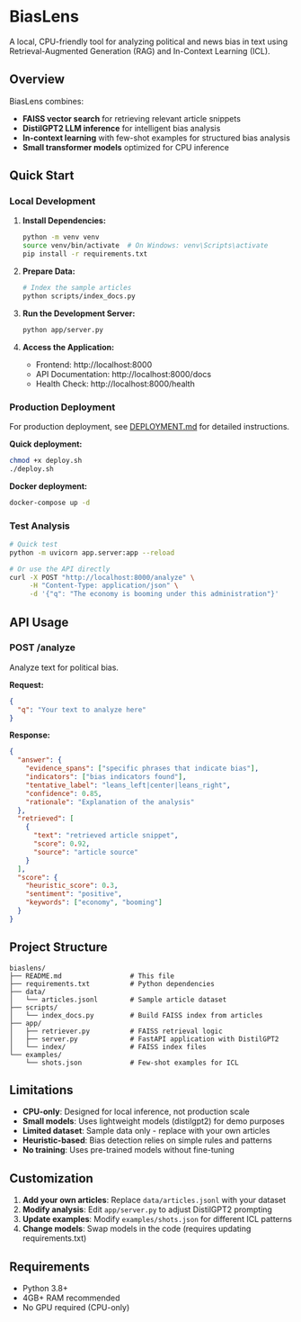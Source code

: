 # BiasLens

A local, CPU-friendly tool for analyzing political and news bias in text using Retrieval-Augmented Generation (RAG) and In-Context Learning (ICL).

## Overview

BiasLens combines:
- **FAISS vector search** for retrieving relevant article snippets
- **DistilGPT2 LLM inference** for intelligent bias analysis
- **In-context learning** with few-shot examples for structured bias analysis
- **Small transformer models** optimized for CPU inference

## Quick Start

### Local Development

1. **Install Dependencies:**
   ```bash
   python -m venv venv
   source venv/bin/activate  # On Windows: venv\Scripts\activate
   pip install -r requirements.txt
   ```

2. **Prepare Data:**
   ```bash
   # Index the sample articles
   python scripts/index_docs.py
   ```

3. **Run the Development Server:**
   ```bash
   python app/server.py
   ```

4. **Access the Application:**
   - Frontend: http://localhost:8000
   - API Documentation: http://localhost:8000/docs
   - Health Check: http://localhost:8000/health

### Production Deployment

For production deployment, see [DEPLOYMENT.md](DEPLOYMENT.md) for detailed instructions.

**Quick deployment:**
```bash
chmod +x deploy.sh
./deploy.sh
```

**Docker deployment:**
```bash
docker-compose up -d
```

### Test Analysis

```bash
# Quick test
python -m uvicorn app.server:app --reload

# Or use the API directly
curl -X POST "http://localhost:8000/analyze" \
     -H "Content-Type: application/json" \
     -d '{"q": "The economy is booming under this administration"}'
```

## API Usage

### POST /analyze

Analyze text for political bias.

**Request:**
```json
{
  "q": "Your text to analyze here"
}
```

**Response:**
```json
{
  "answer": {
    "evidence_spans": ["specific phrases that indicate bias"],
    "indicators": ["bias indicators found"],
    "tentative_label": "leans_left|center|leans_right",
    "confidence": 0.85,
    "rationale": "Explanation of the analysis"
  },
  "retrieved": [
    {
      "text": "retrieved article snippet",
      "score": 0.92,
      "source": "article source"
    }
  ],
  "score": {
    "heuristic_score": 0.3,
    "sentiment": "positive",
    "keywords": ["economy", "booming"]
  }
}
```

## Project Structure

```
biaslens/
├── README.md                 # This file
├── requirements.txt          # Python dependencies
├── data/
│   └── articles.jsonl        # Sample article dataset
├── scripts/
│   └── index_docs.py         # Build FAISS index from articles
├── app/
│   ├── retriever.py          # FAISS retrieval logic
│   ├── server.py             # FastAPI application with DistilGPT2
│   └── index/                # FAISS index files
└── examples/
    └── shots.json            # Few-shot examples for ICL
```

## Limitations

- **CPU-only**: Designed for local inference, not production scale
- **Small models**: Uses lightweight models (distilgpt2) for demo purposes
- **Limited dataset**: Sample data only - replace with your own articles
- **Heuristic-based**: Bias detection relies on simple rules and patterns
- **No training**: Uses pre-trained models without fine-tuning

## Customization

1. **Add your own articles**: Replace `data/articles.jsonl` with your dataset
2. **Modify analysis**: Edit `app/server.py` to adjust DistilGPT2 prompting
3. **Update examples**: Modify `examples/shots.json` for different ICL patterns
4. **Change models**: Swap models in the code (requires updating requirements.txt)

## Requirements

- Python 3.8+
- 4GB+ RAM recommended
- No GPU required (CPU-only)
